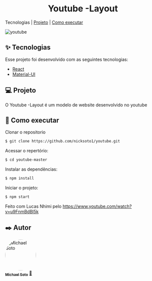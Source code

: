 
<h1 align="center">Youtube -Layout</h1>

<p align="center>
 <a href="#tecnologias">Tecnologias</a> |
 <a href="#projeto">Projeto</a> | 
 <a href="#como-executar">Como executar</a> 
</p>

![youtube](https://user-images.githubusercontent.com/67668995/134439731-a343d17f-d287-4e55-a8f9-ef2ed9034d23.png)


## ✨ Tecnologias

Esse projeto foi desenvolvido com as seguintes tecnologias:

- [React](https://reactjs.org)
- [Material-UI](https://next.material-ui.com)

## 💻 Projeto

O Youtube -Layout é um modelo de website desenvolvido no youtube

## 🚀 Como executar

 Clonar o repositorio
```bash
$ git clone https://github.com/nicksoto1/youtube.git
```
Acessar o repertório:
```bash
$ cd youtube-master
```
 Instalar as dependências:
```bash
$ npm install
```

 Iniciar o projeto:
```bash
$ npm start
```           

Feito com Lucas Nhimi  pelo https://www.youtube.com/watch?v=u9FnmBdBl5k

## ✒️ Autor

<a href="https://github.com/nicksoto1">
 <img style="border-radius: 50%;" src="https://avatars.githubusercontent.com/u/67668995?v=4" width="100px;" alt="Michael Soto"/>
 <br />
 <sub><b>Michael Soto</b></sub></a> <a href="https://github.com/nicksoto1">🚀</a>
 <br />
                         


